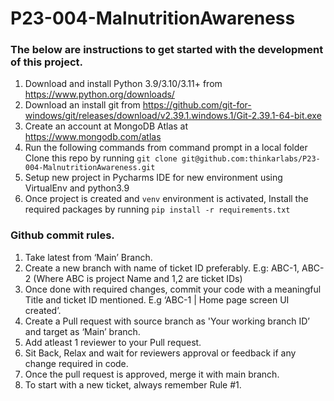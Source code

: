# P23-004-MalnutritionAwareness

### The below are instructions to get started with the development of this project.

1. Download and install Python 3.9/3.10/3.11+ from https://www.python.org/downloads/
2. Download an install git from https://github.com/git-for-windows/git/releases/download/v2.39.1.windows.1/Git-2.39.1-64-bit.exe
3. Create an account at MongoDB Atlas at https://www.mongodb.com/atlas
4. Run the following commands from command prompt in a local folder
   Clone this repo by running
   `git clone git@github.com:thinkarlabs/P23-004-MalnutritionAwareness.git`
5. Setup new project in Pycharms IDE for new environment using VirtualEnv and python3.9
6. Once project is created and `venv` environment is activated, Install the required packages by running
   `pip install -r requirements.txt`

### Github commit rules.

1. Take latest from ‘Main’ Branch.
2. Create a new branch with name of ticket ID preferably. E.g: ABC-1, ABC-2 (Where ABC is project Name and 1,2 are ticket IDs)
3. Once done with required changes, commit your code with a meaningful Title and ticket ID mentioned. E.g ‘ABC-1 | Home page screen UI created’.
4. Create a Pull request with source branch as 'Your working branch ID’ and target as ‘Main’ branch.
5. Add atleast 1 reviewer to your Pull request.
6. Sit Back, Relax and wait for reviewers approval or feedback if any change required in code.
7. Once the pull request is approved, merge it with main branch.
8. To start with a new ticket, always remember Rule #1.
